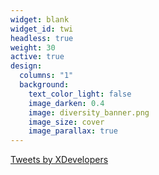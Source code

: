 ```yaml
---
widget: blank
widget_id: twi
headless: true
weight: 30
active: true
design:
  columns: "1"
  background:
    text_color_light: false
    image_darken: 0.4
    image: diversity_banner.png
    image_size: cover
    image_parallax: true
---
```



<a class="twitter-timeline" href="https://twitter.com/XDevelopers?ref_src=twsrc%5Etfw">Tweets by XDevelopers</a> 
<script async src="https://platform.twitter.com/widgets.js" charset="utf-8">
</script>


<div class="commonninja_component pid-a65f66c7-e808-4125-a464-f6d6bc258362"></div>
<script async src="https://cdn.commoninja.com/sdk/latest/commonninja.js"  defer>
</script>

